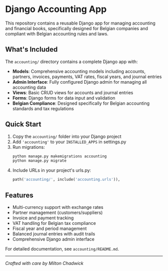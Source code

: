 # Django Accounting App

This repository contains a reusable Django app for managing accounting and financial books, specifically designed for Belgian companies and compliant with Belgian accounting rules and laws.

## What's Included

The `accounting/` directory contains a complete Django app with:

- **Models**: Comprehensive accounting models including accounts, partners, invoices, payments, VAT rates, fiscal years, and journal entries
- **Admin Interface**: Fully configured Django admin for managing all accounting data
- **Views**: Basic CRUD views for accounts and journal entries
- **Forms**: Django forms for data input and validation
- **Belgian Compliance**: Designed specifically for Belgian accounting standards and tax regulations

## Quick Start

1. Copy the `accounting/` folder into your Django project
2. Add `'accounting'` to your `INSTALLED_APPS` in settings.py
3. Run migrations:
   ```bash
   python manage.py makemigrations accounting
   python manage.py migrate
   ```
4. Include URLs in your project's urls.py:
   ```python
   path('accounting/', include('accounting.urls')),
   ```

## Features

- Multi-currency support with exchange rates
- Partner management (customers/suppliers)
- Invoice and payment tracking
- VAT handling for Belgian tax compliance
- Fiscal year and period management
- Balanced journal entries with audit trails
- Comprehensive Django admin interface

For detailed documentation, see `accounting/README.md`.

---

*Crafted with care by Milton Chadwick*
